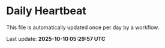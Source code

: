 # Daily Heartbeat
This file is automatically updated once per day by a workflow.

Last update: **2025-10-10 05:29:57 UTC**
